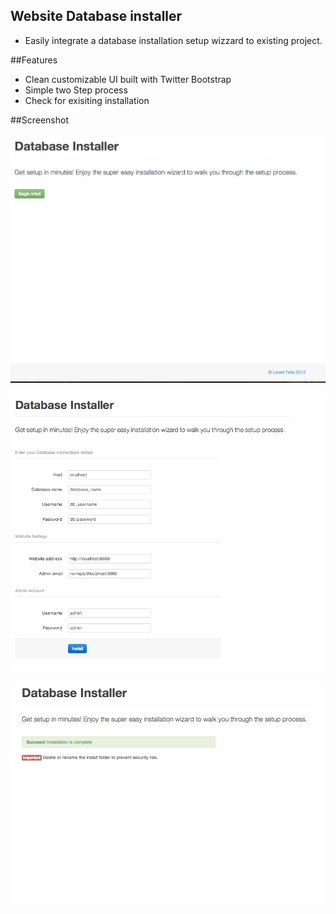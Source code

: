 ## Website Database installer

+ Easily integrate a database installation setup wizzard to existing project.

##Features

- Clean customizable UI built with Twitter Bootstrap
- Simple two Step process
- Check for exisiting installation

##Screenshot

![DB Installer](https://github.com/lovellfelix/db-installer/raw/master/doc/img/s1.png)

![DB Installer](https://github.com/lovellfelix/db-installer/raw/master/doc/img/s2.png)

![DB Installer](https://github.com/lovellfelix/db-installer/raw/master/doc/img/s3.png)